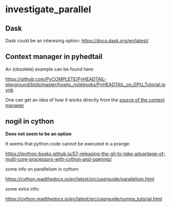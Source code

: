 # investigate_parallel

## Dask

Dask could be an interesing option: https://docs.dask.org/en/latest/

## Context manager in pyhedtail

An (obsolete) example can be found here:

https://github.com/PyCOMPLETE/PyHEADTAIL-playground/blob/master/howto_notebooks/PyHEADTAIL_on_GPU_Tutorial.ipynb

One can get an idea of how it works directly from the [source of the context manager](https://github.com/PyCOMPLETE/PyHEADTAIL/blob/58028e2ec4c304f9b698de06926376e4793c0669/PyHEADTAIL/general/contextmanager.py#L142)

## nogil in cython

**Does not seem to be an option**

It seems that python code cannot be executed in a prange:

https://ipython-books.github.io/57-releasing-the-gil-to-take-advantage-of-multi-core-processors-with-cython-and-openmp/

some info on parallelism in cython:

https://cython.readthedocs.io/en/latest/src/userguide/parallelism.html

some extra info:

https://cython.readthedocs.io/en/latest/src/userguide/numpy_tutorial.html
